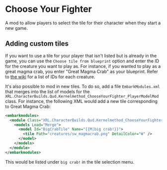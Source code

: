 # Choose Your Fighter

A mod to allow players to select the tile for their character when they start a
new game.

## Adding custom tiles

If you want to use a tile for your player that isn't listed but is already in
the game, you can use the `Choose tile from blueprint` option and enter the ID
for the creature you want to play as. For instance, if you wanted to play as a
great magma crab, you enter "Great Magma Crab" as your blueprint. Refer to [the
wiki](https://wiki.cavesofqud.com) for a list of IDs for each creature.

It's also possible to mod in new tiles. To do so, add a file `EmbarkModules.xml`
that merges into the list of models for the
`XRL.CharacterBuilds.Qud.Kernelmethod_ChooseYourFighter_PlayerModelMod` class.
For instance, the following XML would add a new tile corresponding to Great
Magma Crab:

```xml
<embarkmodules>
  <module Class="XRL.CharacterBuilds.Qud.Kernelmethod_ChooseYourFighter_PlayerModelModule" Load="Merge">
    <models Load="Merge">
      <model Id="BigCrabTile" Name="{{M|big crab!}}">
        <tile Path="creatures/sw_magmacrab.png" DetailColor="W" />
      </model>
    </models>
  </module>
</embarkmodules>
```

This would be listed under `big crab!` in the tile selection menu.
